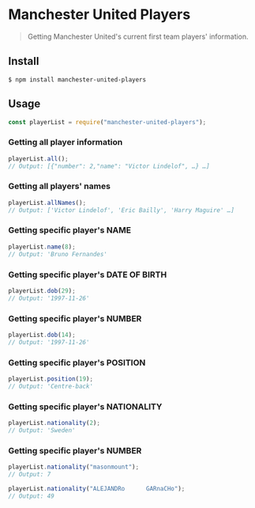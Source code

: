 # Manchester United Players

> Getting Manchester United's current first team players' information.

## Install

```
$ npm install manchester-united-players
```

## Usage

```js
const playerList = require("manchester-united-players");
```

### Getting all player information

```js
playerList.all();
// Output: [{"number": 2,"name": "Victor Lindelof", …} …]
```

### Getting all players' names

```js
playerList.allNames();
// Output: ['Victor Lindelof', 'Eric Bailly', 'Harry Maguire' …]
```

### Getting specific player's NAME

```js
playerList.name(8);
// Output: 'Bruno Fernandes'
```

### Getting specific player's DATE OF BIRTH

```js
playerList.dob(29);
// Output: '1997-11-26'
```

### Getting specific player's NUMBER

```js
playerList.dob(14);
// Output: '1997-11-26'
```

### Getting specific player's POSITION

```js
playerList.position(19);
// Output: 'Centre-back'
```

### Getting specific player's NATIONALITY

```js
playerList.nationality(2);
// Output: 'Sweden'
```

### Getting specific player's NUMBER

```js
playerList.nationality("masonmount");
// Output: 7

playerList.nationality("ALEJANDRo      GARnaCHo");
// Output: 49
```
